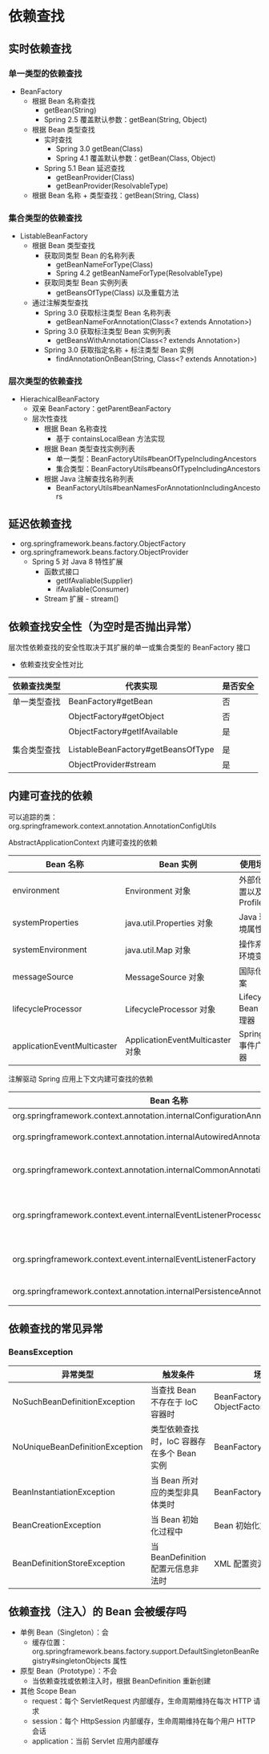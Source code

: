 # 依赖查找

## 实时依赖查找

### 单一类型的依赖查找

* BeanFactory
  * 根据 Bean 名称查找
    * getBean(String)
    * Spring 2.5 覆盖默认参数：getBean(String, Object)
  * 根据 Bean 类型查找
    * 实时查找
      * Spring 3.0 getBean(Class)
      * Spring 4.1 覆盖默认参数：getBean(Class, Object)
    * Spring 5.1 Bean 延迟查找
      * getBeanProvider(Class)
      * getBeanProvider(ResolvableType)
  * 根据 Bean 名称 + 类型查找：getBean(String, Class)



### 集合类型的依赖查找 

* ListableBeanFactory
  * 根据 Bean 类型查找
    * 获取同类型 Bean 的名称列表
      * getBeanNameForType(Class)
      * Spring 4.2 getBeanNameForType(ResolvableType)
    * 获取同类型 Bean 实例列表
      * getBeansOfType(Class) 以及重载方法
  * 通过注解类型查找
    * Spring 3.0 获取标注类型 Bean 名称列表
      * getBeanNameForAnnotation(Class<? extends Annotation>)
    * Spring 3.0 获取标注类型 Bean 实例列表
      * getBeansWithAnnotation(Class<? extends Annotation>)
    * Spring 3.0 获取指定名称 + 标注类型 Bean 实例
      * findAnnotationOnBean(String, Class<? extends Annotation>)



### 层次类型的依赖查找

* HierachicalBeanFactory
  * 双亲 BeanFactory：getParentBeanFactory
  * 层次性查找
    * 根据 Bean 名称查找
      * 基于 containsLocalBean 方法实现
    * 根据 Bean 类型查找实例列表
      * 单一类型：BeanFactoryUtils#beanOfTypeIncludingAncestors
      * 集合类型：BeanFactoryUtils#beansOfTypeIncludingAncestors
    * 根据 Java 注解查找名称列表
      * BeanFactoryUtils#beanNamesForAnnotationIncludingAncestors



## 延迟依赖查找

* org.springframework.beans.factory.ObjectFactory
* org.springframework.beans.factory.ObjectProvider
  * Spring 5 对 Java 8 特性扩展
    * 函数式接口
      * getIfAvaliable(Supplier)
      * ifAvaliable(Consumer)
    * Stream 扩展 - stream()





## 依赖查找安全性（为空时是否抛出异常）

层次性依赖查找的安全性取决于其扩展的单一或集合类型的 BeanFactory 接口

* 依赖查找安全性对比

| 依赖查找类型 | 代表实现                           | 是否安全 |
| ------------ | ---------------------------------- | -------- |
| 单一类型查找 | BeanFactory#getBean                | 否       |
|              | ObjectFactory#getObject            | 否       |
|              | ObjectFactory#getIfAvailable       | 是       |
|              |                                    |          |
| 集合类型查找 | ListableBeanFactory#getBeansOfType | 是       |
|              | ObjectProvider#stream              | 是       |



## 内建可查找的依赖

可以追踪的类：org.springframework.context.annotation.AnnotationConfigUtils

AbstractApplicationContext 内建可查找的依赖

| Bean 名称                   | Bean 实例                        | 使用场景                |
| --------------------------- | -------------------------------- | ----------------------- |
| environment                 | Environment 对象                 | 外部化配置以及 Profiles |
| systemProperties            | java.util.Properties 对象        | Java 环境属性           |
| systemEnvironment           | java.util.Map 对象               | 操作系统环境变量        |
| messageSource               | MessageSource 对象               | 国际化文案              |
| lifecycleProcessor          | LifecycleProcessor 对象          | Lifecycle Bean 处理器   |
| applicationEventMulticaster | ApplicationEventMulticaster 对象 | Spring 事件广播器       |

注解驱动 Spring  应用上下文内建可查找的依赖

| Bean 名称                                                    | Bean 实例                                 | 使用场景                                              |
| ------------------------------------------------------------ | ----------------------------------------- | ----------------------------------------------------- |
| org.springframework.context.annotation.internalConfigurationAnnotationProcessor | ConfigrationClassPostProcessor 对象       | 处理 Spring 配置类                                    |
| org.springframework.context.annotation.internalAutowiredAnnotationProcessor | AutowiredAnnotationBeanPostProcessor 对象 | 处理 @Autowired 以及 @Value 注解                      |
| org.springframework.context.annotation.internalCommonAnnotationProcessor | CommonAnnotationBeanPostProcessor 对象    | （条件激活）处理 JSR-250 注解，如 @PostConstruct 等   |
| org.springframework.context.event.internalEventListenerProcessor | EventListenerMethodProcessor 对象         | 处理标注 @EventListener 的 Spring 事件监听方法        |
| org.springframework.context.event.internalEventListenerFactory | DefaultEventListenerFactory 对象          | @EventListener 事件监听方法适配为 ApplicationListener |
| org.springframework.context.annotation.internalPersistenceAnnotationProcessor | PersistenceAnnotationProcessor 对象       | （条件激活）处理 JPA 注解场景                         |



## 依赖查找的常见异常

### BeansException

| 异常类型                        | 触发条件                                   | 场景举例                                    |
| ------------------------------- | ------------------------------------------ | ------------------------------------------- |
| NoSuchBeanDefinitionException   | 当查找 Bean 不存在于 IoC 容器时            | BeanFactory#getBean ObjectFactory#getObject |
| NoUniqueBeanDefinitionException | 类型依赖查找时，IoC 容器存在多个 Bean 实例 | BeanFactory#getBean(Class)                  |
| BeanInstantiationException      | 当 Bean 所对应的类型非具体类时             | BeanFactory#getBean                         |
| BeanCreationException           | 当 Bean 初始化过程中                       | Bean 初始化方法执行异常时                   |
| BeanDefinitionStoreException    | 当 BeanDefinition 配置元信息非法时         | XML 配置资源无法打开时                      |



## 依赖查找（注入）的 Bean 会被缓存吗

* 单例 Bean（Singleton）：会
  * 缓存位置：org.springframework.beans.factory.support.DefaultSingletonBeanRegistry#singletonObjects 属性
* 原型 Bean（Prototype）：不会
  * 当依赖查找或依赖注入时，根据 BeanDefinition 重新创建
* 其他 Scope Bean
  * request：每个 ServletRequest 内部缓存，生命周期维持在每次 HTTP 请求
  * session：每个 HttpSession 内部缓存，生命周期维持在每个用户 HTTP 会话
  * application：当前 Servlet 应用内部缓存